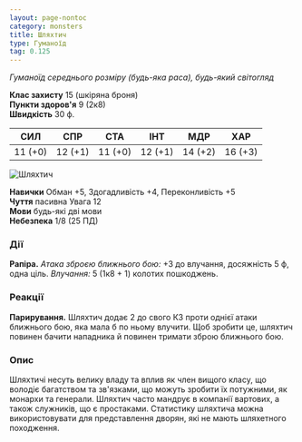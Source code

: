 ```yaml
---
layout: page-nontoc
category: monsters
title: Шляхтич
type: Гуманоїд
tag: 0.125
---
```


_Гуманоїд середнього розміру (будь-яка раса), будь-який світогляд_

**Клас захисту** 15 (шкіряна броня)    
**Пункти здоров'я** 9 (2к8)    
**Швидкість** 30 ф.

| СИЛ     | СПР     | СТА     | ІНТ     | МДР     | ХАР     |
| ------- | ------- | ------- | ------- | ------- | ------- |
| 11 (+0) | 12 (+1) | 11 (+0) | 12 (+1) | 14 (+2) | 16 (+3) |

![Шляхтич](https://www.dndbeyond.com/avatars/thumbnails/0/277/1000/1000/636252769861281900.jpeg)

**Навички** Обман +5, Здогадливість +4, Переконливість +5    
**Чуття** пасивна Увага 12    
**Мови** будь-які дві мови    
**Небезпека** 1/8 (25 ПД)

### Дії
**Рапіра.** _Атака зброєю ближнього бою:_ +3 до влучання, досяжність 5 ф, одна ціль. _Влучання:_ 5 (1к8 + 1) колотих пошкоджень.

### Реакції
**Парирування.** Шляхтич додає 2 до свого КЗ проти однієї атаки ближнього бою, яка мала б по ньому влучити. Щоб зробити це, шляхтич повинен бачити нападника й повинен тримати зброю ближнього бою.

### Опис
Шляхтичі несуть велику владу та вплив як член вищого класу, що володіє багатством та зв'язками, що можуть зробити їх потужними, як монархи та генерали. Шляхтич часто мандрує в компанії вартових, а також служників, що є простаками. Статистику шляхтича можна використовувати для представлення дворян, які не мають шляхетного походження. 
